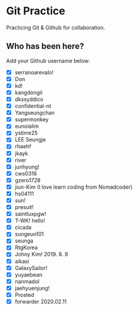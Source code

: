 # Git Practice

Practicing Git &amp; Github for collaboration.

## Who has been here?

Add your Github username below:

- [x] serranoarevalo!
- [x] Don
- [x] kd!
- [x] kangdongil
- [x] dkssyddico
- [x] confidential-nt
- [x] Yangseungchan
- [x] supermonkey
- [x] eunoialim
- [x] ystime25
- [x] LEE Seungje
- [x] rhaehf
- [x] jkayk
- [x] river
- [x] junhyung!
- [x] cws0316
- [x] gzero1728
- [x] jiun-Kim (I love learn coding from Nomadcoder)
- [x] hs04111
- [x] sun!
- [x] presuit!
- [x] saintluxpgw!
- [x] T-WK! hello!
- [x] cicada
- [x] sungeun101
- [x] seunga
- [x] RtgKorea
- [x] Johny Kim! 2019. 8. 9
- [x] aikasi
- [x] GalaxySailor!
- [x] yuyaebean
- [x] nanmadol
- [x] jaehyuenjung!
- [x] Prosted
- [x] forwarder 2020.02.11
